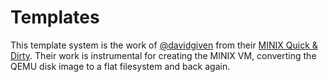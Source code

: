 # Templates 

This template system is the work of [@davidgiven](htttps://github.com/davidgiven) from their [MINIX Quick & Dirty](https://github.com/davidgiven/minix2). Their work is instrumental for creating the MINIX VM, converting the QEMU disk image to a flat filesystem and back again.